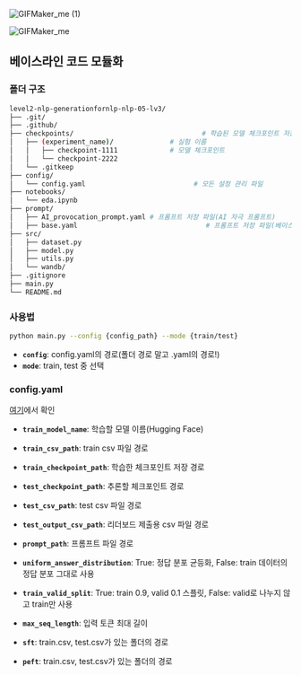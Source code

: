 ![GIFMaker_me (1)](https://github.com/user-attachments/assets/d7a01735-9089-4abd-9d17-17154a5a872c)

![GIFMaker_me](https://github.com/user-attachments/assets/e35bf18d-9b2f-4b40-bfd5-ee3cbe9693ef)

## 베이스라인 코드 모듈화

### 폴더 구조
```bash
level2-nlp-generationfornlp-nlp-05-lv3/  
├── .git/  
├── .github/  
├── checkpoints/                                # 학습된 모델 체크포인트 저장 폴더  
│   ├── (experiment_name)/              # 실험 이름  
│   │   ├── checkpoint-1111             # 모델 체크포인트  
│   │   └── checkpoint-2222  
│   └── .gitkeep  
├── config/  
│   └── config.yaml                           # 모든 설정 관리 파일  
├── notebooks/  
│   └── eda.ipynb  
├── prompt/  
│   ├── AI_provocation_prompt.yaml # 프롬프트 저장 파일(AI 자극 프롬프트)  
│   ├── base.yaml                                # 프롬프트 저장 파일(베이스라인 코드 프롬프트)  
├── src/  
│   ├── dataset.py  
│   ├── model.py  
│   ├── utils.py  
│   └── wandb/  
├── .gitignore  
├── main.py  
└── README.md  
```

### 사용법
```bash
python main.py --config {config_path} --mode {train/test}
```
- **`config`**: config.yaml의 경로(폴더 경로 말고 .yaml의 경로!)  
- **`mode`**: train, test 중 선택  

### config.yaml  
[여기](./config/config.yaml)에서 확인
- **`train_model_name`**: 학습할 모델 이름(Hugging Face)
- **`train_csv_path`**: train csv 파일 경로
- **`train_checkpoint_path`**: 학습한 체크포인트 저장 경로 

- **`test_checkpoint_path`**: 추론할 체크포인트 경로  
- **`test_csv_path`**: test csv 파일 경로
- **`test_output_csv_path`**: 리더보드 제출용 csv 파일 경로

- **`prompt_path`**: 프롬프트 파일 경로
- **`uniform_answer_distribution`**: True: 정답 분포 균등화, False: train 데이터의 정답 분포 그대로 사용
- **`train_valid_split`**: True: train 0.9, valid 0.1 스플릿, False: valid로 나누지 않고 train만 사용

- **`max_seq_length`**: 입력 토큰 최대 길이

- **`sft`**: train.csv, test.csv가 있는 폴더의 경로  
- **`peft`**: train.csv, test.csv가 있는 폴더의 경로  
